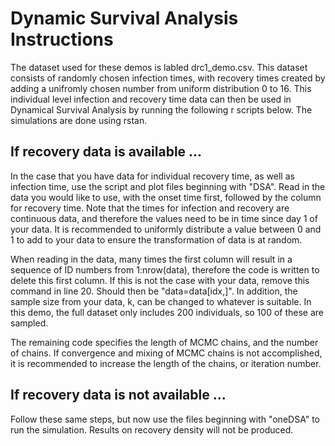 # Dynamic Survival Analysis Instructions
The dataset used for these demos is labled drc1_demo.csv.  This dataset consists of randomly chosen infection times, with recovery times created by adding a unifromly chosen number from uniform distribution 0 to 16.  This individual level infection and recovery time data can then be used in Dynamical Survival Analysis by running the following r scripts below.  The simulations are done using rstan.

## If recovery data is available ...
In the case that you have data for individual recovery time, as well as infection time, use the script and plot files beginning with "DSA".  Read in the data you would like to use, with the onset time first, followed by the column for recovery time. Note that the times for infection and recovery are continuous data, and therefore the values need to be in time since day 1 of your data.  It is recommended to uniformly distribute a value between 0 and 1 to add to your data to ensure the transformation of data is at random. 

When reading in the data, many times the first column will result in a sequence of ID numbers from 1:nrow(data), therefore the code is written to delete this first column.  If this is not the case with your data, remove this command in line 20. Should then be "data=data[idx,]".  In addition, the sample size from your data, k, can be changed to whatever is suitable.  In this demo, the full dataset only includes 200 individuals, so 100 of these are sampled.

The remaining code specifies the length of MCMC chains, and the number of chains.  If convergence and mixing of MCMC chains is not accomplished, it is recommended to increase the length of the chains, or iteration number. 

## If recovery data is not available ...
Follow these same steps, but now use the files beginning with "oneDSA" to run the simulation. Results on recovery density will not be produced. 
